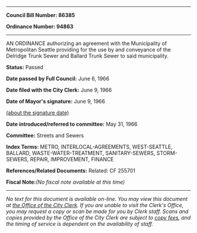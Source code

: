 

********

**Council Bill Number: 86385**
   
**Ordinance Number: 94863**
********

 AN ORDINANCE authorizing an agreement with the Municipality of Metropolitan Seattle providing for the use by and conveyance of the Delridge Trunk Sewer and Ballard Trunk Sewer to said municipality.

**Status:** Passed
   
**Date passed by Full Council:** June 6, 1966
   
**Date filed with the City Clerk:** June 9, 1966
   
**Date of Mayor's signature:** June 9, 1966
   
[(about the signature date)](/~public/approvaldate.htm)
   
   
   
**Date introduced/referred to committee:** May 31, 1966
   
**Committee:** Streets and Sewers
   
   
**Index Terms:** METRO, INTERLOCAL-AGREEMENTS, WEST-SEATTLE, BALLARD, WASTE-WATER-TREATMENT, SANITARY-SEWERS, STORM-SEWERS, REPAIR, IMPROVEMENT, FINANCE

**References/Related Documents:** Related: CF 255701

**Fiscal Note:**_(No fiscal note available at this time)_
********

_No text for this document is available on-line. You may view this document at [the Office of the City Clerk](http://www.seattle.gov/leg/clerk/contactUs.htm). If you are unable to visit the Clerk's Office, you may request a copy or scan be made for you by Clerk staff. Scans and copies provided by the Office of the City Clerk are subject to [copy fees](http://clerk.seattle.gov/~public/clerkfees.htm), and the timing of service is dependent on the availability of staff._

